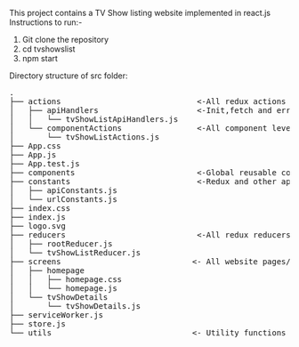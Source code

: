 This project contains a TV Show listing website implemented in react.js  
Instructions to run:-
1) Git clone the repository  
2) cd tvshowslist  
3) npm start  

Directory structure of src folder:  
<pre>
.
├── actions                             <-All redux actions are defined here  
│   ├── apiHandlers                     <-Init,fetch and error calls in api requests are defined here  
│   │   └── tvShowListApiHandlers.js
│   └── componentActions                <-All component level actions are defined here  
│       └── tvShowListActions.js
├── App.css
├── App.js
├── App.test.js
├── components                          <-Global reusable components can be defined here
├── constants                           <-Redux and other api constants added here
│   ├── apiConstants.js
│   └── urlConstants.js
├── index.css
├── index.js
├── logo.svg
├── reducers                            <-All redux reducers added here
│   ├── rootReducer.js
│   └── tvShowListReducer.js
├── screens                            <- All website pages/screens defined here
│   ├── homepage
│   │   ├── homepage.css
│   │   └── homepage.js
│   └── tvShowDetails
│       └── tvShowDetails.js
├── serviceWorker.js
├── store.js
└── utils                              <- Utility functions added here
</pre>
